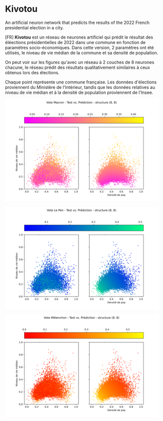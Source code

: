 # Kivotou
An artificial neuron network that predicts the results of the 2022 French presidential election in a city.

[FR]
**Kivotou** est un réseau de neurones artificiel qui prédit le résultat des éléections présidentielles de 2022 dans une commune en fonction de paramètres socio-économiques.
Dans cette version, 2 paramètres ont été utilisés, le niveau de vie médian de la commune et sa densité de population. 

On peut voir sur les figures qu'avec un réseau à 2 couches de 8 neurones chacune, le réseau prédit des résultats qualitativement similaires à ceux obtenus lors des élections.

Chaque point représente une commune française. Les données d'élections proviennent du Ministère de l'Intérieur, tandis que les données relatives au niveau de vie médian et à la densité de population proviennent de l'Insee.

![Alt text](macron_struc_8_8.png)

![Alt text](lepen_struc_8_8.png)

![Alt text](melenchon_struc_8_8.png)

